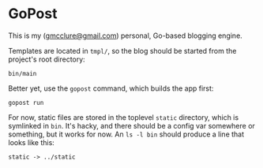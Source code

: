 GoPost
======

This is my (gmcclure@gmail.com) personal, Go-based blogging engine.

Templates are located in `tmpl/`, so the blog should be started from the
project's root directory: 

    bin/main

Better yet, use the `gopost` command, which builds the app first:

    gopost run

For now, static files are stored in the toplevel `static` directory, which is
symlinked in `bin`. It's hacky, and there should be a config var somewhere or
something, but it works for now. An `ls -l bin` should produce a line that
looks like this:

    static -> ../static
